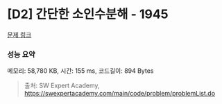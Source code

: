 # [D2] 간단한 소인수분해 - 1945 

[문제 링크](https://swexpertacademy.com/main/code/problem/problemDetail.do?contestProbId=AV5Pl0Q6ANQDFAUq) 

### 성능 요약

메모리: 58,780 KB, 시간: 155 ms, 코드길이: 894 Bytes



> 출처: SW Expert Academy, https://swexpertacademy.com/main/code/problem/problemList.do